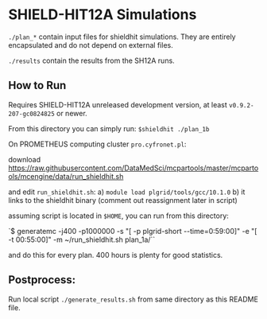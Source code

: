 # SHIELD-HIT12A Simulations

`./plan_*` contain input files for shieldhit simulations. They are entirely encapsulated and do not depend on external files.

`./results` contain the results from the SH12A runs.

## How to Run
Requires SHIELD-HIT12A unreleased development version,
at least `v0.9.2-207-gc0824825` or newer.

From this directory you can simply run:
`$shieldhit ./plan_1b`

On PROMETHEUS computing cluster `pro.cyfronet.pl`:

download https://raw.githubusercontent.com/DataMedSci/mcpartools/master/mcpartools/mcengine/data/run_shieldhit.sh

and edit `run_shieldhit.sh`:
a) `module load plgrid/tools/gcc/10.1.0`
b) it links to the shieldhit binary (comment out reassignment later in script)

assuming script is located in `$HOME`, you can run from this directory:

`$ generatemc -j400 -p1000000 -s "[ -p plgrid-short --time=0:59:00]" -e "[ -t 00:55:00]"  -m ~/run_shieldhit.sh plan_1a/``

and do this for every plan. 400 hours is plenty for good statistics.

## Postprocess:
Run local script `./generate_results.sh` from same directory as this README file.
